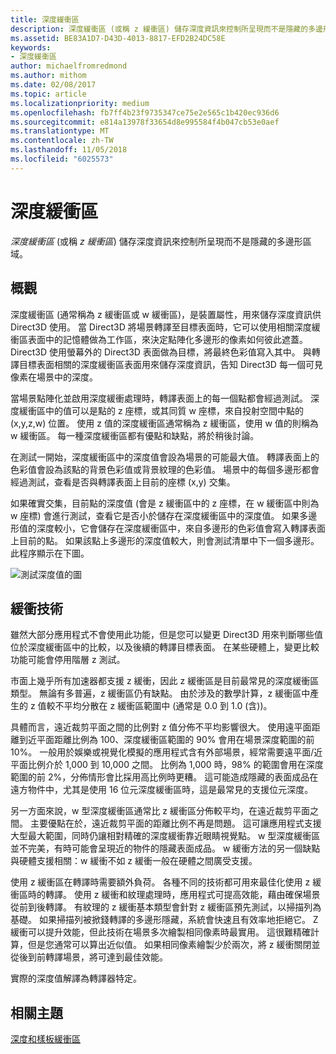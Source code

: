 ```yaml
---
title: 深度緩衝區
description: 深度緩衝區 (或稱 z 緩衝區) 儲存深度資訊來控制所呈現而不是隱藏的多邊形區域。
ms.assetid: BE83A1D7-D43D-4013-8817-EFD2B24DC58E
keywords:
- 深度緩衝區
author: michaelfromredmond
ms.author: mithom
ms.date: 02/08/2017
ms.topic: article
ms.localizationpriority: medium
ms.openlocfilehash: fb7ff4b23f9735347ce75e2e565c1b420ec936d6
ms.sourcegitcommit: e814a13978f33654d8e995584f4b047cb53e0aef
ms.translationtype: MT
ms.contentlocale: zh-TW
ms.lasthandoff: 11/05/2018
ms.locfileid: "6025573"
---
```

# <a name="depth-buffers"></a>深度緩衝區


*深度緩衝區* (或稱 *z 緩衝區*) 儲存深度資訊來控制所呈現而不是隱藏的多邊形區域。

## <a name="span-idoverviewspanspan-idoverviewspanspan-idoverviewspanoverview"></a><span id="Overview"></span><span id="overview"></span><span id="OVERVIEW"></span>概觀


深度緩衝區 (通常稱為 z 緩衝區或 w 緩衝區)，是裝置屬性，用來儲存深度資訊供 Direct3D 使用。 當 Direct3D 將場景轉譯至目標表面時，它可以使用相關深度緩衝區表面中的記憶體做為工作區，來決定點陣化多邊形的像素如何彼此遮蓋。 Direct3D 使用螢幕外的 Direct3D 表面做為目標，將最終色彩值寫入其中。 與轉譯目標表面相關的深度緩衝區表面用來儲存深度資訊，告知 Direct3D 每一個可見像素在場景中的深度。

當場景點陣化並啟用深度緩衝處理時，轉譯表面上的每一個點都會經過測試。 深度緩衝區中的值可以是點的 z 座標，或其同質 w 座標，來自投射空間中點的 (x,y,z,w) 位置。 使用 z 值的深度緩衝區通常稱為 z 緩衝區，使用 w 值的則稱為 w 緩衝區。 每一種深度緩衝區都有優點和缺點，將於稍後討論。

在測試一開始，深度緩衝區中的深度值會設為場景的可能最大值。 轉譯表面上的色彩值會設為該點的背景色彩值或背景紋理的色彩值。 場景中的每個多邊形都會經過測試，查看是否與轉譯表面上目前的座標 (x,y) 交集。

如果確實交集，目前點的深度值 (會是 z 緩衝區中的 z 座標，在 w 緩衝區中則為 w 座標) 會進行測試，查看它是否小於儲存在深度緩衝區中的深度值。 如果多邊形值的深度較小，它會儲存在深度緩衝區中，來自多邊形的色彩值會寫入轉譯表面上目前的點。 如果該點上多邊形的深度值較大，則會測試清單中下一個多邊形。 此程序顯示在下圖。

![測試深度值的圖](images/zbuffer.png)

## <a name="span-idbufferingtechniquesspanspan-idbufferingtechniquesspanspan-idbufferingtechniquesspanbuffering-techniques"></a><span id="Buffering_techniques"></span><span id="buffering_techniques"></span><span id="BUFFERING_TECHNIQUES"></span>緩衝技術


雖然大部分應用程式不會使用此功能，但是您可以變更 Direct3D 用來判斷哪些值位於深度緩衝區中的比較，以及後續的轉譯目標表面。 在某些硬體上，變更比較功能可能會停用階層 z 測試。

市面上幾乎所有加速器都支援 z 緩衝，因此 z 緩衝區是目前最常見的深度緩衝區類型。 無論有多普遍，z 緩衝區仍有缺點。 由於涉及的數學計算，z 緩衝區中產生的 z 值較不平均分散在 z 緩衝區範圍中 (通常是 0.0 到 1.0 (含))。

具體而言，遠近裁剪平面之間的比例對 z 值分佈不平均影響很大。 使用遠平面距離到近平面距離比例為 100、深度緩衝區範圍的 90% 會用在場景深度範圍的前 10%。 一般用於娛樂或視覺化模擬的應用程式含有外部場景，經常需要遠平面/近平面比例介於 1,000 到 10,000 之間。 比例為 1,000 時，98% 的範圍會用在深度範圍的前 2%，分佈情形會比採用高比例時更糟。 這可能造成隱藏的表面成品在遠方物件中，尤其是使用 16 位元深度緩衝區時，這是最常見的支援位元深度。

另一方面來說，w 型深度緩衝區通常比 z 緩衝區分佈較平均，在遠近裁剪平面之間。 主要優點在於，遠近裁剪平面的距離比例不再是問題。 這可讓應用程式支援大型最大範圍，同時仍讓相對精確的深度緩衝靠近眼睛視覺點。 w 型深度緩衝區並不完美，有時可能會呈現近的物件的隱藏表面成品。 w 緩衝方法的另一個缺點與硬體支援相關：w 緩衝不如 z 緩衝一般在硬體之間廣受支援。

使用 z 緩衝區在轉譯時需要額外負荷。 各種不同的技術都可用來最佳化使用 z 緩衝區時的轉譯。 使用 z 緩衝和紋理處理時，應用程式可提高效能，藉由確保場景從前到後轉譯。 有紋理的 z 緩衝基本類型會針對 z 緩衝區預先測試，以掃描列為基礎。 如果掃描列被掀錢轉譯的多邊形隱藏，系統會快速且有效率地拒絕它。 Z 緩衝可以提升效能，但此技術在場景多次繪製相同像素時最實用。 這很難精確計算，但是您通常可以算出近似值。 如果相同像素繪製少於兩次，將 z 緩衝關閉並從後到前轉譯場景，將可達到最佳效能。

實際的深度值解譯為轉譯器特定。

## <a name="span-idrelated-topicsspanrelated-topics"></a><span id="related-topics"></span>相關主題


[深度和樣板緩衝區](depth-and-stencil-buffers.md)

 

 




